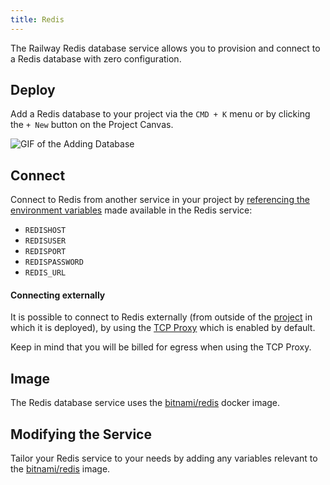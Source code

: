 ```yaml
---
title: Redis
---
```


The Railway Redis database service allows you to provision and connect to a
Redis database with zero configuration.

## Deploy

Add a Redis database to your project via the `CMD + K` menu or by clicking the `+ New` button on the Project Canvas.

<Image src="https://res.cloudinary.com/railway/image/upload/v1695934218/docs/databases/addDB_qxyctn.gif"
alt="GIF of the Adding Database"
layout="intrinsic"
width={450} height={396} quality={100} />

## Connect

Connect to Redis from another service in your project by [referencing the environment variables](/guides/variables#referencing-another-services-variable) made available in the Redis service:

- `REDISHOST`
- `REDISUSER`
- `REDISPORT`
- `REDISPASSWORD`
- `REDIS_URL`

#### Connecting externally

It is possible to connect to Redis externally (from outside of the [project](/develop/projects) in which it is deployed), by using the [TCP Proxy](/deploy/exposing-your-app#tcp-proxying) which is enabled by default.

Keep in mind that you will be billed for egress when using the TCP Proxy.

## Image

The Redis database service uses the [bitnami/redis](https://hub.docker.com/r/bitnami/redis/) docker image.

## Modifying the Service

Tailor your Redis service to your needs by adding any variables relevant to the [bitnami/redis](https://hub.docker.com/r/bitnami/redis/) image.